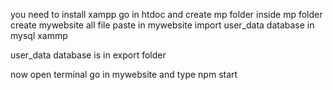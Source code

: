 you need to install xampp
go in htdoc and create mp folder
inside mp folder create mywebsite
all file paste in mywebsite
import user_data database in mysql xammp

user_data database is in export folder

now open terminal
go in mywebsite and type npm start

